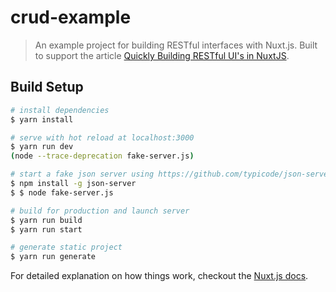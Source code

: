 # crud-example

> An example project for building RESTful interfaces with Nuxt.js. Built to support the article [Quickly Building RESTful UI's in NuxtJS](https://itnext.io/quickly-building-restful-uis-in-nuxtjs-782bce539440).

## Build Setup

``` bash
# install dependencies
$ yarn install

# serve with hot reload at localhost:3000
$ yarn run dev
(node --trace-deprecation fake-server.js)

# start a fake json server using https://github.com/typicode/json-server
$ npm install -g json-server
$ $ node fake-server.js

# build for production and launch server
$ yarn run build
$ yarn run start

# generate static project
$ yarn run generate
```

For detailed explanation on how things work, checkout the [Nuxt.js docs](https://github.com/nuxt/nuxt.js).


